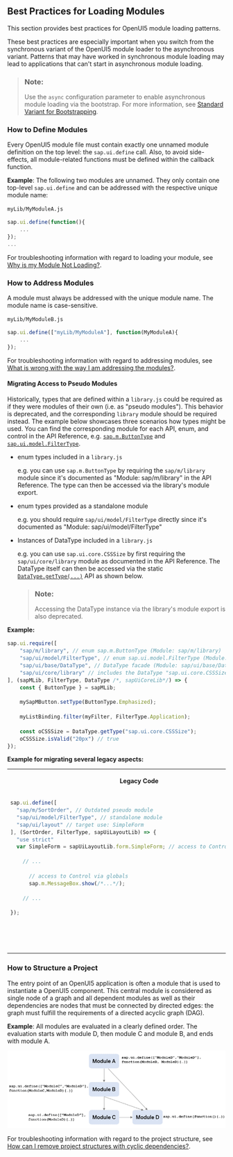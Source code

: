 <!-- loio00737d6c1b864dc3ab72ef56611491c4 -->

## Best Practices for Loading Modules

This section provides best practices for OpenUI5 module loading patterns.

These best practices are especially important when you switch from the synchronous variant of the OpenUI5 module loader to the asynchronous variant. Patterns that may have worked in synchronous module loading may lead to applications that can't start in asynchronous module loading.

> ### Note:  
> Use the `async` configuration parameter to enable asynchronous module loading via the bootstrap. For more information, see [Standard Variant for Bootstrapping](standard-variant-for-bootstrapping-91f1f45.md).



<a name="loio00737d6c1b864dc3ab72ef56611491c4__section_DefineModules"/>

### How to Define Modules

Every OpenUI5 module file must contain exactly one unnamed module definition on the top level: the `sap.ui.define` call. Also, to avoid side-effects, all module-related functions must be defined within the callback function.

**Example**: The following two modules are unnamed. They only contain one top-level `sap.ui.define` and can be addressed with the respective unique module name:

`myLib/MyModuleA.js`

```js
sap.ui.define(function(){
    ...
});
...
```

For troubleshooting information with regard to loading your module, see [Why is my Module Not Loading?](troubleshooting-for-loading-modules-4363b3f.md#loio4363b3fe3561414ca1b030afc8cd30ce__section_moduleloading).



<a name="loio00737d6c1b864dc3ab72ef56611491c4__section_AddressModules"/>

### How to Address Modules

A module must always be addressed with the unique module name. The module name is case-sensitive.

`myLib/MyModuleB.js`

```js
sap.ui.define(["myLib/MyModuleA"], function(MyModuleA){
    ...
});
```

For troubleshooting information with regard to addressing modules, see [What is wrong with the way I am addressing the modules?](troubleshooting-for-loading-modules-4363b3f.md#loio4363b3fe3561414ca1b030afc8cd30ce__section_moduleaddressing).



#### Migrating Access to Pseudo Modules

Historically, types that are defined within a `library.js` could be required as if they were modules of their own \(i.e. as "pseudo modules"\). This behavior is deprecated, and the corresponding `library` module should be required instead. The example below showcases three scenarios how types might be used. You can find the corresponding module for each API, enum, and control in the API Reference, e.g. [`sap.m.ButtonType`](https://ui5.sap.com/#/api/sap.m.ButtonType) and [`sap.ui.model.FilterType`](https://ui5.sap.com/#/api/sap.ui.model.FilterType).

-   enum types included in a `library.js`

    e.g. you can use `sap.m.ButtonType` by requiring the `sap/m/library` module since it's documented as "Module: sap/m/library" in the API Reference. The type can then be accessed via the library's module export.

-   enum types provided as a standalone module

    e.g. you should require `sap/ui/model/FilterType` directly since it's documented as "Module: sap/ui/model/FilterType"

-   Instances of DataType included in a `library.js`

    e.g. you can use `sap.ui.core.CSSSize` by first requiring the `sap/ui/core/library` module as documented in the API Reference. The DataType itself can then be accessed via the static [`DataType.getType(...)`](https://ui5.sap.com/#/api/sap.ui.base.DataType/methods/sap.ui.base.DataType.getType) API as shown below.

    > ### Note:  
    > Accessing the DataType instance via the library's module export is also deprecated.


**Example:**

```js
sap.ui.require([
    "sap/m/library", // enum sap.m.ButtonType (Module: sap/m/library)
    "sap/ui/model/FilterType", // enum sap.ui.model.FilterType (Module: sap/ui/model/FilterType)
    "sap/ui/base/DataType", // DataType facade (Module: sap/ui/base/DataType)
    "sap/ui/core/library" // includes the DataType "sap.ui.core.CSSSize" (Module: sap/ui/core/library)
], (sapMLib, FilterType, DataType /*, sapUiCoreLib*/) => {
    const { ButtonType } = sapMLib;

    mySapMButton.setType(ButtonType.Emphasized);

    myListBinding.filter(myFilter, FilterType.Application);

    const oCSSSize = DataType.getType("sap.ui.core.CSSSize");
    oCSSSize.isValid("20px") // true
});
```

**Example for migrating several legacy aspects:**


<table>
<tr>
<th valign="top" align="center">

Legacy Code

</th>
<th valign="top" align="center">

Best Practice

</th>
</tr>
<tr>
<td valign="top">

```js
sap.ui.define([
  "sap/m/SortOrder", // Outdated pseudo module
  "sap/ui/model/FilterType", // standalone module
  "sap/ui/layout" // target use: SimpleForm
], (SortOrder, FilterType, sapUiLayoutLib) => {
  "use strict"
  var SimpleForm = sapUiLayoutLib.form.SimpleForm; // access to Control via globals

    // ...

      // access to Control via globals
      sap.m.MessageBox.show(/*...*/);

    // ...

});
```



</td>
<td valign="top">

```js
sap.ui.define([
  "sap/m/library", // "SortOrder" is contained in the sap/m/library.js module
  "sap/ui/model/FilterType", // remains the same
  "sap/ui/layout/form/SimpleForm" // imported as a module, no access to globals needed
], (sapMLib, FilterType, SimpleForm) => {
  "use strict";
  const { SortOrder } = sapMLib;

    // ...

      // lazily require the sap/m/MessageBox on demand
      sap.ui.require([
        "sap/m/MessageBox"
      ], (MessageBox) => {
        MessageBox.show(/*...*/);
      });

    // ...

});
```



</td>
</tr>
</table>



<a name="loio00737d6c1b864dc3ab72ef56611491c4__section_StructureProject"/>

### How to Structure a Project

The entry point of an OpenUI5 application is often a module that is used to instantiate a OpenUI5 component. This central module is considered as single node of a graph and all dependent modules as well as their dependencies are nodes that must be connected by directed edges: the graph must fulfill the requirements of a directed acyclic graph \(DAG\).

**Example**: All modules are evaluated in a clearly defined order. The evaluation starts with module D, then module C and module B, and ends with module A.

![](images/loioc8a64ac29d0d44598b89d224ff14e9f3_LowRes.png)

For troubleshooting information with regard to the project structure, see [How can I remove project structures with cyclic dependencies?](troubleshooting-for-loading-modules-4363b3f.md#loio4363b3fe3561414ca1b030afc8cd30ce__section_cyclicdependencies).

